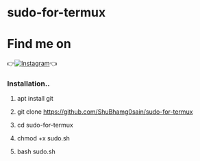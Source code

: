 # sudo-for-termux

# Find me on 
👉[![Instagram](https://img.shields.io/badge/INSTAGRAM-FOLLOW-red?style=for-the-badge&logo=instagram)](https://www.instagram.com/shubhamgosainn/)👈

### Installation..

1) apt install git


2) git clone https://github.com/ShuBhamg0sain/sudo-for-termux


3) cd sudo-for-termux


4) chmod +x sudo.sh


5) bash sudo.sh
